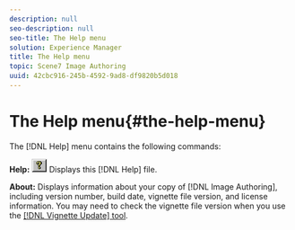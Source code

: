 ```yaml
---
description: null
seo-description: null
seo-title: The Help menu
solution: Experience Manager
title: The Help menu
topic: Scene7 Image Authoring
uuid: 42cbc916-245b-4592-9ad8-df9820b5d018
---
```


# The Help menu{#the-help-menu}

The [!DNL Help] menu contains the following commands:

**Help:** ![](assets/help.png) Displays this [!DNL Help] file.

**About:** Displays information about your copy of [!DNL Image Authoring], including version number, build date, vignette file version, and license information. You may need to check the vignette file version when you use the [ [!DNL Vignette Update] tool](../../c-vat-gs/c-vat-prep-img-dyn-rend/c-vat-img-rend-sys/c-vat-abt-vign-update-tool.md#concept-61c09096c9384766b30097c814780780). 
